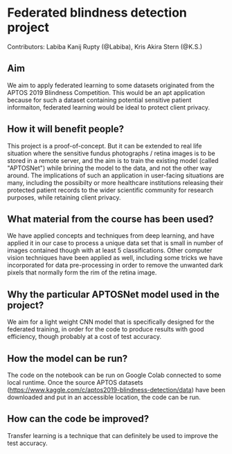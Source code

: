 # Federated blindness detection project

Contributors: Labiba Kanij Rupty (@Labiba), Kris Akira Stern (@K.S.)

## Aim
We aim to apply federated learning to some datasets originated from the APTOS 2019 Blindness Competition. This would be an apt application because for such a dataset containing potential sensitive patient informaiton, federated learning would be ideal to protect client privacy. 

## How it will benefit people?
This project is a proof-of-concept. But it can be extended to real life situation where the sensitive fundus photographs / retina images is to be stored in a remote server, and the aim is to train the existing model (called "APTOSNet") while brining the model to the data, and not the other way around. The implications of such an application in user-facing situations are many, including the possibilty or more healthcare institutions releasing their protected patient records to the wider scientific community for research purposes, while retaining client privacy. 

## What material from the course has been used?
We have applied concepts and techniques from deep learning, and have applied it in our case to process a unique data set that is small in number of images contained though with at least 5 classifications. Other computer vision techniques have been applied as well, including some tricks we have incorporated for data pre-processing in order to remove the unwanted dark pixels that normally form the rim of the retina image. 

## Why the particular APTOSNet model used in the project?
We aim for a light weight CNN model that is specifically designed for the federated training, in order for the code to produce results with good efficiency, though probably at a cost of test accuracy. 


## How the model can be run?
The code on the notebook can be run on Google Colab connected to some local runtime. Once the source APTOS datasets (https://www.kaggle.com/c/aptos2019-blindness-detection/data) have been downloaded and put in an accessible location, the code can be run. 

## How can the code be improved?
Transfer learning is a technique that can definitely be used to improve the test accuracy. 

